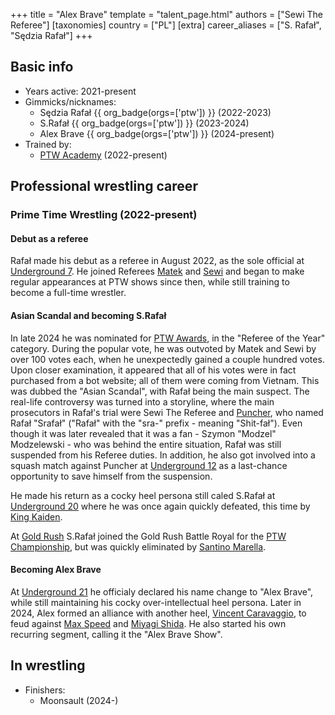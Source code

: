 +++
title = "Alex Brave"
template = "talent_page.html"
authors = ["Sewi The Referee"]
[taxonomies]
country = ["PL"]
[extra]
career_aliases = ["S. Rafał", "Sędzia Rafał"]
+++

## Basic info

* Years active: 2021-present
* Gimmicks/nicknames:
  - Sędzia Rafał {{ org_badge(orgs=['ptw']) }} (2022-2023)
  - S.Rafał {{ org_badge(orgs=['ptw']) }} (2023-2024)
  - Alex Brave {{ org_badge(orgs=['ptw']) }} (2024-present)
* Trained by:
  - [PTW Academy](@/o/ptw-academy.md) (2022-present)
 
## Professional wrestling career

### Prime Time Wrestling (2022-present)

#### Debut as a referee

Rafał made his debut as a referee in August 2022, as the sole official at [Underground 7](@/e/ptw/2022-08-28-ptw-underground-7.md).
He joined Referees [Matek](@/w/sedzia-matek.md) and [Sewi](@/w/sedzia-seweryn.md) and began to make regular appearances at PTW shows since then, while still training to become a full-time wrestler.

#### Asian Scandal and becoming S.Rafał

In late 2024 he was nominated for [PTW Awards](@/a/ptw-awards.md), in the "Referee of the Year" category.
During the popular vote, he was outvoted by Matek and Sewi by over 100 votes each, when he unexpectedly gained a couple hundred votes.
Upon closer examination, it appeared that all of his votes were in fact purchased from a bot website; all of them were coming from Vietnam.
This was dubbed the "Asian Scandal", with Rafał being the main suspect.
The real-life controversy was turned into a storyline, where the main prosecutors in Rafał's trial were Sewi The Referee and [Puncher](@/w/puncher.md), who named Rafał "Srafał" ("Rafał" with the "sra-" prefix - meaning "Shit-fał").
Even though it was later revealed that it was a fan - Szymon "Modzel" Modzelewski - who was behind the entire situation, Rafał was still suspended from his Referee duties.
In addition, he also got involved into a squash match against Puncher at [Underground 12](@/e/ptw/2023-02-26-ptw-underground-12.md) as a last-chance opportunity to save himself from the suspension.

He made his return as a cocky heel persona still caled S.Rafał at [Underground 20](@/e/ptw/2023-12-10-ptw-underground-20.md) where he was once again quickly defeated, this time by [King Kaiden](@/w/king-kaiden.md).

At [Gold Rush](@/e/ptw/2024-02-03-ptw-5-gold-rush.md) S.Rafał joined the Gold Rush Battle Royal for the [PTW Championship](@/c/ptw-championship.md), but was quickly eliminated by [Santino Marella](@/w/santino.md).

#### Becoming Alex Brave

At [Underground 21](@/e/ptw/2024-04-13-ptw-underground-21.md) he officialy declared his name change to "Alex Brave", while still maintaining his cocky over-intellectual heel persona.
Later in 2024, Alex formed an alliance with another heel, [Vincent Caravaggio](@/w/vincent-caravaggio.md), to feud against [Max Speed](@/w/max-speed.md) and [Miyagi Shida](@/w/miyagi-shida.md). He also started his own recurring segment, calling it the "Alex Brave Show".

## In wrestling

* Finishers:
  - Moonsault (2024-)

